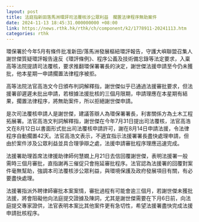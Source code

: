 ```yaml
---
layout: post
title: 法庭指新田落馬洲環評司法覆核涉公眾利益　擱置法律程序無助案件
date: 2024-11-13 18:45:31.000000000 +08:00
link: https://news.rthk.hk/rthk/ch/component/k2/1778911-20241113.htm
categories: rthk
---
```


環保署於今年5月有條件批准新田/落馬洲發展樞紐環評報告，守護大嶼聯盟召集人謝世傑質疑環評報告違反《環評條例》、程序公義及技術備忘錄等法定要求，入稟高等法院提請司法覆核，要求推翻環保署署長的決定，謝世傑法援申請至今仍未獲批，他本星期一申請擱置法律程序被拒。

高等法院法官高浩文今日頒布判詞解釋指，謝世傑似乎已通過法援審批要求，但法援署卻遲遲未批出申請，若根據法援批核的三個月限期，申請理應在本星期有結果，擱置法律程序，將無助案件，所以拒絕謝世傑申請。

是次司法覆核申請人是謝世傑，建議答辯人為環保署署長，利害關係方為土木工程拓展署。法官高浩文判詞解釋指，謝世傑在今年7月31日提出司法覆核，法官高浩文在8月12日以書面形式批出司法覆核申請許可，謝在8月14日申請法援，令法律程序自動擱置42天。法官高浩文表示，不適宜指示法援署署長盡快處理申請，但由於案件涉及公眾利益並具合理爭辯之處，法援申請審批程序理應迅速完成。

法援署助理首席法律援助律師何慧嫺上月21日去信回覆謝世傑，表明法援署一般需時三個月審批，直指謝再三催促只會拖延審批程序。法官認為法援署的回覆對案件毫無幫助，強調本司法覆核涉公眾利益，與環境保護及政府發展項目有關，有必要盡快處理。

法援署指派外聘律師審批本案案情，審批過程有可能會逾三個月，若謝世傑未獲批法援，將會阻礙他向法庭提交證據及陳詞，尤其是謝世傑需要在下月6日前，向法庭提交專家證供，法官表明本案比其他案件更有急切性，希望法援署盡快完成法援申請批核程序。
